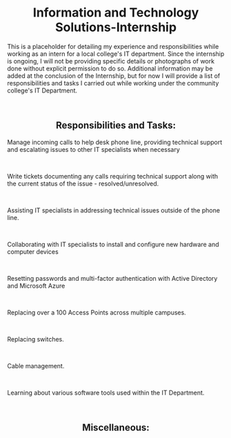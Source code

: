 <h1 align=center>Information and Technology Solutions-Internship</h1>

<p>This is a placeholder for detailing my experience and responsibilities while working as an intern for a local college's IT department. Since the internship is ongoing,
I will not be providing specific details or photographs of work done without explicit permission to do so. Additional information may be added at the conclusion of the Internship, but for now I will provide
a list of responsibilities and tasks I carried out while working under the community college's IT Department.</p> <br/>

<h2 align=center>Responsibilities and Tasks:</h2>
  <p>Manage incoming calls to help desk phone line, providing technical support and escalating issues to other IT specialists when necessary</p><br/>
  <p>Write tickets documenting any calls requiring technical support along with the current status of the issue - resolved/unresolved.</p><br/>
  <p>Assisting IT specialists in addressing technical issues outside of the phone line.</p><br/>
  <p>Collaborating with IT specialists to install and configure new hardware and computer devices</p><br/>
  <p>Resetting passwords and multi-factor authentication with Active Directory and Microsoft Azure</p><br/>
  <p>Replacing over a 100 Access Points across multiple campuses.</p><br/>
  <p>Replacing switches.</p><br/>
  <p>Cable management.</p><br/>
  <p>Learning about various software tools used within the IT Department.</p><br/>

<h2 align=center>Miscellaneous:</h2>
    





